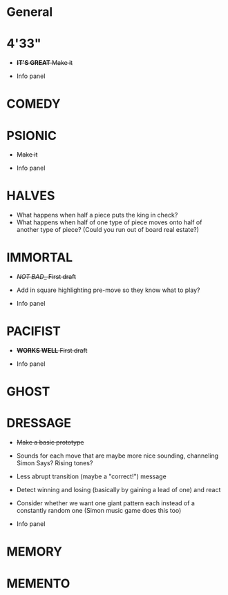 # General

# 4'33"

- ~~__IT'S GREAT__ Make it~~

- Info panel

# COMEDY

# PSIONIC

- ~~Make it~~

- Info panel

# HALVES

- What happens when half a piece puts the king in check?
- What happens when half of one type of piece moves onto half of another type of piece? (Could you run out of board real estate?)

# IMMORTAL

- ~~_NOT BAD__ First draft~~

- Add in square highlighting pre-move so they know what to play?
- Info panel

# PACIFIST

- ~~__WORKS WELL__ First draft~~

- Info panel

# GHOST

# DRESSAGE

- ~~Make a basic prototype~~

- Sounds for each move that are maybe more nice sounding, channeling Simon Says? Rising tones?
- Less abrupt transition (maybe a "correct!") message
- Detect winning and losing (basically by gaining a lead of one) and react
- Consider whether we want one giant pattern each instead of a constantly random one (Simon music game does this too)
- Info panel

# MEMORY

# MEMENTO

